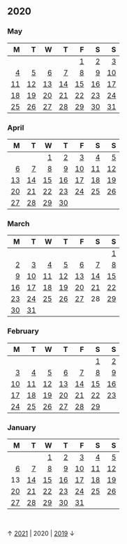 ## 2020

### May

M|T|W|T|F|S|S
-:|-:|-:|-:|-:|-:|-:
|||||[1](//dm.reddit.com/gc35p7)|[2](//dm.reddit.com/gco97m)|[3](//dm.reddit.com/gdefki)
[4](//dm.reddit.com/gdm2t8)|[5](//dm.reddit.com/gegju2)|[6](//dm.reddit.com/gf3co3)|[7](//dm.reddit.com/gfxufa)|[8](//dm.reddit.com/ggkja9)|[9](//dm.reddit.com/gh02fu)|[10](//dm.reddit.com/ghapwj)
[11](//dm.reddit.com/giaiv4)|[12](//dm.reddit.com/gilj0s)|[13](//dm.reddit.com/gjj4we)|[14](//dm.reddit.com/gkdwke)|[15](//dm.reddit.com/gkivzg)|[16](//dm.reddit.com/glf4d5)|[17](//dm.reddit.com/glzbfb)
[18](//dm.reddit.com/gmn4fz)|[19](//dm.reddit.com/gn9jj8)|[20](//dm.reddit.com/gnutdq)|[21](//dm.reddit.com/gogdc0)|[22](//dm.reddit.com/gpq1m3)|[23](//dm.reddit.com/gpq4k5)|[24](//dm.reddit.com/gqc0d6)
[25](//dm.reddit.com/gqujld)|[26](//dm.reddit.com/gr6w1u)|[27](//dm.reddit.com/gs466c)|[28](//dm.reddit.com/gsz7i6)|[29](//dm.reddit.com/gtc4g3)|[30](//dm.reddit.com/gu4xy2)|[31](//dm.reddit.com/gugy7w)

### April

M|T|W|T|F|S|S
-:|-:|-:|-:|-:|-:|-:
|||[1](//dm.reddit.com/ftq94b)|[2](//dm.reddit.com/fui9nb)|[3](//dm.reddit.com/fui9w2)|[4](//dm.reddit.com/fvjots)|[5](//dm.reddit.com/fvmh17)
[6](//dm.reddit.com/fw98et)|[7](//dm.reddit.com/fwtz4v)|[8](//dm.reddit.com/fxglzw)|[9](//dm.reddit.com/fyra3h)|[10](//dm.reddit.com/fziz38)|[11](//dm.reddit.com/g0krxa)|[12](//dm.reddit.com/g0kvhg)
[13](//dm.reddit.com/g0sxc1)|[14](//dm.reddit.com/g1i4p5)|[15](//dm.reddit.com/g229zj)|[16](//dm.reddit.com/g3ddih)|[17](//dm.reddit.com/g3dp3z)|[18](//dm.reddit.com/g470gk)|[19](//dm.reddit.com/g4hnxa)
[20](//dm.reddit.com/g5eoos)|[21](//dm.reddit.com/g5pmkw)|[22](//dm.reddit.com/g6joy8)|[23](//dm.reddit.com/g79dx4)|[24](//dm.reddit.com/g8ehlm)|[25](//dm.reddit.com/g8emk2)|[26](//dm.reddit.com/g94vop)
[27](//dm.reddit.com/g9l49q)|[28](//dm.reddit.com/g9xa9k)|[29](//dm.reddit.com/gas62c)|[30](//dm.reddit.com/gc2zy5)

### March

M|T|W|T|F|S|S
-:|-:|-:|-:|-:|-:|-:
|||||||[1](//dm.reddit.com/fc2rd0)
[2](//dm.reddit.com/fcl80d)|[3](//dm.reddit.com/fd51gx)|[4](//dm.reddit.com/fdm2t0)|[5](//dm.reddit.com/feg8v3)|[6](//dm.reddit.com/ff66hq)|[7](//dm.reddit.com/ff67tl)|[8](//dm.reddit.com/fg3ikw)
[9](//dm.reddit.com/fg3rs8)|[10](//dm.reddit.com/fgn3ql)|[11](//dm.reddit.com/fho2zt)|[12](//dm.reddit.com/fhxj29)|[13](//dm.reddit.com/fi97yo)|[14](//dm.reddit.com/fj4hlc)|[15](//dm.reddit.com/fjp6ff)
[16](//dm.reddit.com/fk624i)|[17](//dm.reddit.com/fkg8s0)|[18](//dm.reddit.com/fkzm7h)|[19](//dm.reddit.com/fm4md9)|[20](//dm.reddit.com/fmdein)|[21](//dm.reddit.com/fmqa1w)|[22](//dm.reddit.com/fnhow8)
[23](//dm.reddit.com/fo7tp6)|[24](//dm.reddit.com/fos4ou)|[25](//dm.reddit.com/fp0vow)|[26](//dm.reddit.com/fpmij9)|[27](//dm.reddit.com/fq9y9d)|28|[29](//dm.reddit.com/frpt02)
[30](//dm.reddit.com/fsasfs)|[31](//dm.reddit.com/ftl2u8)

### February

M|T|W|T|F|S|S
-:|-:|-:|-:|-:|-:|-:
||||||[1](//dm.reddit.com/exp2bp)|[2](//dm.reddit.com/eyfdr8)
[3](//dm.reddit.com/eygj2v)|[4](//dm.reddit.com/eyzne8)|[5](//dm.reddit.com/ezjdjh)|[6](//dm.reddit.com/f01694)|[7](//dm.reddit.com/f0zpek)|[8](//dm.reddit.com/f10xtn)|[9](//dm.reddit.com/f1yyd6)
[10](//dm.reddit.com/f1z023)|[11](//dm.reddit.com/f2gzz6)|[12](//dm.reddit.com/f3fz3t)|[13](//dm.reddit.com/f40dpy)|[14](//dm.reddit.com/f427gl)|[15](//dm.reddit.com/f4r9ea)|[16](//dm.reddit.com/f50th3)
[17](//dm.reddit.com/f5irp1)|[18](//dm.reddit.com/f60yzt)|[19](//dm.reddit.com/f6l6fs)|[20](//dm.reddit.com/f7287t)|[21](//dm.reddit.com/f812hu)|[22](//dm.reddit.com/f8qzjk)|[23](//dm.reddit.com/f8r2my)
[24](//dm.reddit.com/f90gk6)|[25](//dm.reddit.com/f9ji3c)|[26](//dm.reddit.com/fabhyn)|[27](//dm.reddit.com/fax2zl)|[28](//dm.reddit.com/fbtac1)|[29](//dm.reddit.com/fbtbuv)

### January

M|T|W|T|F|S|S
-:|-:|-:|-:|-:|-:|-:
|||[1](//dm.reddit.com/eipw92)|[2](//dm.reddit.com/ej61f7)|[3](//dm.reddit.com/ejnyff)|[4](//dm.reddit.com/ekal2x)|[5](//dm.reddit.com/ekt9qy)
[6](//dm.reddit.com/elaa0a)|[7](//dm.reddit.com/elk484)|[8](//dm.reddit.com/em0mja)|[9](//dm.reddit.com/en7qpr)|[10](//dm.reddit.com/en7sxz)|[11](//dm.reddit.com/enosh3)|[12](//dm.reddit.com/env6js)
13|[14](//dm.reddit.com/eou80e)|[15](//dm.reddit.com/epbtxb)|[16](//dm.reddit.com/eps9jp)|[17](//dm.reddit.com/eqntfr)|[18](//dm.reddit.com/eqpuxn)|[19](//dm.reddit.com/er443u)
[20](//dm.reddit.com/erv1ms)|[21](//dm.reddit.com/esjwvo)|[22](//dm.reddit.com/esjzm7)|[23](//dm.reddit.com/et1anm)|[24](//dm.reddit.com/etigvn)|[25](//dm.reddit.com/eu0ch4)|[26](//dm.reddit.com/eug2j2)
[27](//dm.reddit.com/eux4y3)|[28](//dm.reddit.com/evdhdy)|[29](//dm.reddit.com/ex4fqw)|[30](//dm.reddit.com/ex4gkm)|[31](//dm.reddit.com/exoys3)

&nbsp;

&#x2191; [2021](2021.md) | 2020 | [2019](2019.md) &#x2193;
